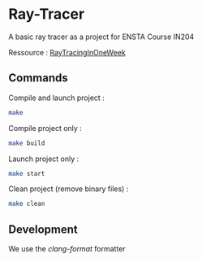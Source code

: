 # Ray-Tracer

A basic ray tracer as a project for ENSTA Course IN204

Ressource : [RayTracingInOneWeek](https://raytracing.github.io/books/RayTracingInOneWeekend.html)

## Commands

Compile and launch project :
```bash
make
``` 

Compile project only :

```bash
make build
``` 

Launch project only :
```bash
make start
``` 

Clean project (remove binary files) :
```bash
make clean
``` 

## Development

We use the *clang-format* formatter